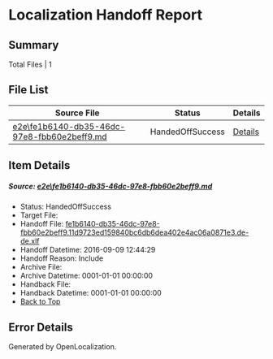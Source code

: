 # <a name='report-top'></a> Localization Handoff Report

## Summary
 Total Files | 1

## File List
 Source File | Status | Details 
 ----------- | ------ | ------- 
 [e2e\fe1b6140-db35-46dc-97e8-fbb60e2beff9.md](https://github.com/OpenLocalizationTestOrg/ol-test0/blob/766893faf221c90acba2a861f9ee70150b658d21/e2e/fe1b6140-db35-46dc-97e8-fbb60e2beff9.md) | HandedOffSuccess | [Details](#4650bbd26789d1fd0f1e99a7e1d2ac5ca70589071)

## Item Details
##### <a name='4650bbd26789d1fd0f1e99a7e1d2ac5ca70589071'></a> Source: [e2e\fe1b6140-db35-46dc-97e8-fbb60e2beff9.md](https://github.com/OpenLocalizationTestOrg/ol-test0/blob/766893faf221c90acba2a861f9ee70150b658d21/e2e/fe1b6140-db35-46dc-97e8-fbb60e2beff9.md)
* Status: HandedOffSuccess
* Target File: 
* Handoff File: [fe1b6140-db35-46dc-97e8-fbb60e2beff9.11d9723ed159840bc6db6dea402e4ac06a0871e3.de-de.xlf](https://github.com/OpenLocalizationTestOrg/ol-test0-handoff/blob/01f9b8efb9daae2c71bd3b0e295e6696ff5049cc/ol-handoff/OpenLocalizationTestOrg/ol-test0-dede/yuwzho/ht/fe1b6140-db35-46dc-97e8-fbb60e2beff9.11d9723ed159840bc6db6dea402e4ac06a0871e3.de-de.xlf)
* Handoff Datetime: 2016-09-09 12:44:29
* Handoff Reason: Include
* Archive File: 
* Archive Datetime: 0001-01-01 00:00:00
* Handback File: 
* Handback Datetime: 0001-01-01 00:00:00
* [Back to Top](#report-top)


## Error Details

Generated by OpenLocalization.
